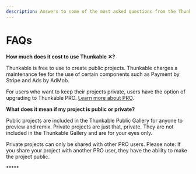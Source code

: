```yaml
---
description: Answers to some of the most asked questions from the Thunkable community
---
```


# FAQs

**How much does it cost to use Thunkable ✕?**

Thunkable is free to use to create public projects. Thunkable charges a maintenance fee for the use of certain components such as Payment by Stripe and Ads by AdMob.

For users who want to keep their projects private, users have the option of upgrading to Thunkable PRO. [Learn more about PRO](https://thunkable.com/#/pricing).

**What does it mean if my project is public or private?**

Public projects are included in the Thunkable Public Gallery for anyone to preview and remix. Private projects are just that, private. They are not included in the Thunkable Gallery and are for your eyes only. 

Private projects can only be shared with other PRO users. Please note: If you share your project with another PRO user, they have the ability to make the project public.

\*\*\*\*\*

